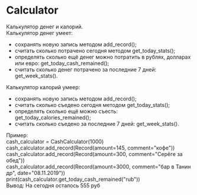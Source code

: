 # Calculator
Калькулятор денег и калорий.  
Калькулятор денег умеет:  
- сохранять новую запись методом add_record();
- считать сколько потрачено сегодня методом get_today_stats();
- определять сколько ещё денег можно потратить в рублях, долларах или евро: get_today_cash_remained();
- считать сколько денег потрачено за последние 7 дней: get_week_stats().
  
Калькулятор калорий умеер:  
- сохранять новую запись методом add_record();
- считать сколько съедено сегодня методом get_today_stats();
- определять сколько ещё можно съесть: get_today_calories_remained();
- считать сколько съедено за последние 7 дней: get_week_stats().
  
Пример:  
cash_calculator = CashCalculator(1000)  
cash_calculator.add_record(Record(amount=145, comment="кофе"))  
cash_calculator.add_record(Record(amount=300, comment="Серёге за обед"))  
cash_calculator.add_record(Record(amount=3000, comment="бар в Танин др", date="08.11.2019"))  
print(cash_calculator.get_today_cash_remained("rub"))  
Вывод: На сегодня осталось 555 руб
